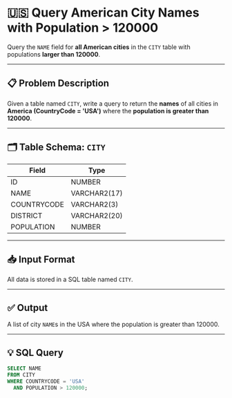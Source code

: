 # 🇺🇸 Query American City Names with Population > 120000

Query the `NAME` field for **all American cities** in the `CITY` table with populations **larger than 120000**.

---

## 📋 Problem Description

Given a table named `CITY`, write a query to return the **names** of all cities in **America (CountryCode = 'USA')** where the **population is greater than 120000**.

---

## 🗂️ Table Schema: `CITY`

| Field       | Type         |
|-------------|--------------|
| ID          | NUMBER       |
| NAME        | VARCHAR2(17) |
| COUNTRYCODE | VARCHAR2(3)  |
| DISTRICT    | VARCHAR2(20) |
| POPULATION  | NUMBER       |

---

## 📥 Input Format

All data is stored in a SQL table named `CITY`.

---

## ✅ Output

A list of city `NAME`s in the USA where the population is greater than 120000.

---

## 💡 SQL Query

```sql
SELECT NAME 
FROM CITY 
WHERE COUNTRYCODE = 'USA'
  AND POPULATION > 120000;
```